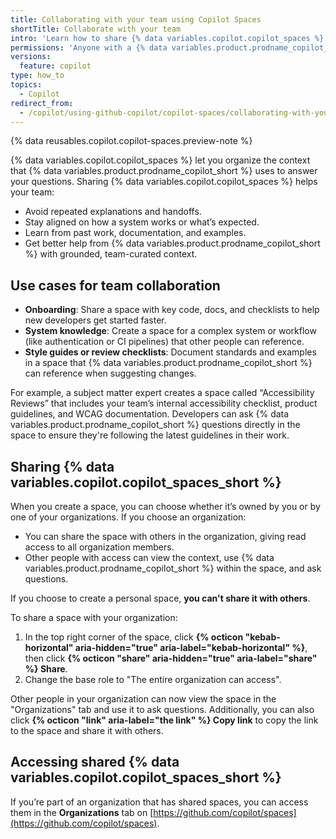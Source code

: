 ```yaml
---
title: Collaborating with your team using Copilot Spaces
shortTitle: Collaborate with your team
intro: 'Learn how to share {% data variables.copilot.copilot_spaces %} with your team to support collaboration and knowledge sharing.'
permissions: 'Anyone with a {% data variables.product.prodname_copilot_short %} license can use {% data variables.copilot.copilot_spaces_short %}.'
versions:
  feature: copilot
type: how_to
topics:
  - Copilot
redirect_from:
  - /copilot/using-github-copilot/copilot-spaces/collaborating-with-your-team-using-copilot-spaces
---
```


{% data reusables.copilot.copilot-spaces.preview-note %}

{% data variables.copilot.copilot_spaces %} let you organize the context that {% data variables.product.prodname_copilot_short %} uses to answer your questions. Sharing {% data variables.copilot.copilot_spaces %} helps your team:

* Avoid repeated explanations and handoffs.
* Stay aligned on how a system works or what’s expected.
* Learn from past work, documentation, and examples.
* Get better help from {% data variables.product.prodname_copilot_short %} with grounded, team-curated context.

## Use cases for team collaboration

* **Onboarding**: Share a space with key code, docs, and checklists to help new developers get started faster.
* **System knowledge**: Create a space for a complex system or workflow (like authentication or CI pipelines) that other people can reference.
* **Style guides or review checklists**: Document standards and examples in a space that {% data variables.product.prodname_copilot_short %} can reference when suggesting changes.

For example, a subject matter expert creates a space called “Accessibility Reviews” that includes your team’s internal accessibility checklist, product guidelines, and WCAG documentation. Developers can ask {% data variables.product.prodname_copilot_short %} questions directly in the space to ensure they're following the latest guidelines in their work.

## Sharing {% data variables.copilot.copilot_spaces_short %}

When you create a space, you can choose whether it’s owned by you or by one of your organizations. If you choose an organization:

* You can share the space with others in the organization, giving read access to all organization members.
* Other people with access can view the context, use {% data variables.product.prodname_copilot_short %} within the space, and ask questions.

If you choose to create a personal space, **you can't share it with others**.

To share a space with your organization:

1. In the top right corner of the space, click **{% octicon "kebab-horizontal" aria-hidden="true" aria-label="kebab-horizontal" %}**, then click **{% octicon "share" aria-hidden="true" aria-label="share" %} Share**.
1. Change the base role to "The entire organization can access".

Other people in your organization can now view the space in the "Organizations" tab and use it to ask questions. Additionally, you can also click **{% octicon "link" aria-label="the link" %} Copy link** to copy the link to the space and share it with others.

## Accessing shared {% data variables.copilot.copilot_spaces_short %}

If you’re part of an organization that has shared spaces, you can access them in the **Organizations** tab on [https://github.com/copilot/spaces](https://github.com/copilot/spaces).
